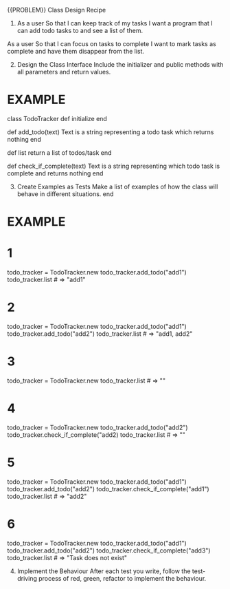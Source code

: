 {{PROBLEM}} Class Design Recipe
1. As a user
So that I can keep track of my tasks
I want a program that I can add todo tasks to and see a list of them.

As a user
So that I can focus on tasks to complete
I want to mark tasks as complete and have them disappear from the list.

2. Design the Class Interface
Include the initializer and public methods with all parameters and return values.

# EXAMPLE

class TodoTracker
def initialize
end

def add_todo(text)
Text is a string representing a todo task which returns nothing
end

def list
return a list of todos/task
end

def check_if_complete(text)
Text is a string representing which todo task is complete and  returns nothing
end

3. Create Examples as Tests
Make a list of examples of how the class will behave in different situations.
end

# EXAMPLE

# 1
todo_tracker = TodoTracker.new
todo_tracker.add_todo("add1")
todo_tracker.list # => "add1"

# 2
todo_tracker = TodoTracker.new
todo_tracker.add_todo("add1")
todo_tracker.add_todo("add2")
todo_tracker.list # => "add1, add2"

# 3
todo_tracker = TodoTracker.new
todo_tracker.list # => ""

# 4
todo_tracker = TodoTracker.new
todo_tracker.add_todo("add2")
todo_tracker.check_if_complete("add2)
todo_tracker.list # => ""

# 5
todo_tracker = TodoTracker.new
todo_tracker.add_todo("add1")
todo_tracker.add_todo("add2")
todo_tracker.check_if_complete("add1")
todo_tracker.list # => "add2"

# 6
todo_tracker = TodoTracker.new
todo_tracker.add_todo("add1")
todo_tracker.add_todo("add2")
todo_tracker.check_if_complete("add3")
todo_tracker.list # => "Task does not exist"


4. Implement the Behaviour
After each test you write, follow the test-driving process of red, green, refactor to implement the behaviour.